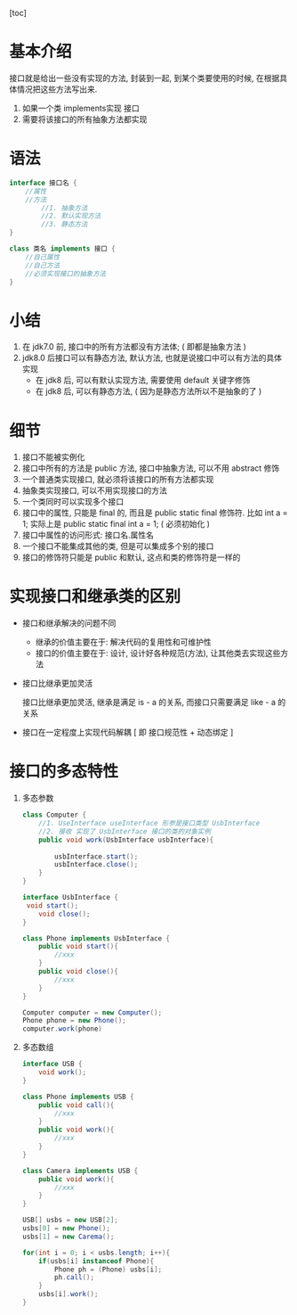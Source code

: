 [toc]

# 基本介绍

接口就是给出一些没有实现的方法, 封装到一起, 到某个类要使用的时候, 在根据具体情况把这些方法写出来.

1. 如果一个类 implements实现 接口
2. 需要将该接口的所有抽象方法都实现

# 语法

~~~java
interface 接口名 {
    //属性
    //方法
    	//1. 抽象方法
    	//2. 默认实现方法
    	//3. 静态方法
}

class 类名 implements 接口 {
	//自己属性
    //自己方法
    //必须实现接口的抽象方法
}
~~~

# 小结 

1. 在 jdk7.0 前, 接口中的所有方法都没有方法体; ( 即都是抽象方法 )
2. jdk8.0 后接口可以有静态方法, 默认方法, 也就是说接口中可以有方法的具体实现
   - 在 jdk8 后, 可以有默认实现方法, 需要使用 default 关键字修饰
   - 在 jdk8 后, 可以有静态方法, ( 因为是静态方法所以不是抽象的了 )

# 细节

1. 接口不能被实例化
2. 接口中所有的方法是 public 方法, 接口中抽象方法, 可以不用 abstract 修饰
3. 一个普通类实现接口, 就必须将该接口的所有方法都实现
4. 抽象类实现接口, 可以不用实现接口的方法
5. 一个类同时可以实现多个接口
6. 接口中的属性, 只能是 final 的, 而且是 public static final 修饰符. 比如 int a = 1; 实际上是 public static final int a = 1; ( 必须初始化 )
7. 接口中属性的访问形式: 接口名.属性名
8. 一个接口不能集成其他的类, 但是可以集成多个别的接口
9. 接口的修饰符只能是 public 和默认, 这点和类的修饰符是一样的

# 实现接口和继承类的区别

- 接口和继承解决的问题不同

  - 继承的价值主要在于: 解决代码的复用性和可维护性
  - 接口的价值主要在于: 设计, 设计好各种规范(方法), 让其他类去实现这些方法

- 接口比继承更加灵活

  接口比继承更加灵活, 继承是满足 is - a 的关系, 而接口只需要满足 like - a 的关系

- 接口在一定程度上实现代码解耦 [ 即 接口规范性 + 动态绑定 ]

# 接口的多态特性

1. 多态参数

   ~~~java
   class Computer {
       //1. UseInterface useInterface 形参是接口类型 UsbInterface
       //2. 接收 实现了 UsbInterface 接口的类的对象实例
       public void work(UsbInterface usbInterface){
           
           usbInterface.start();
           usbInterface.close();
       }
   }
   
   interface UsbInterface {
   	void start();
       void close();
   }
   
   class Phone implements UsbInterface {
       public void start(){
           //xxx
       }
       public void close(){
           //xxx
       }
   }
   
   Computer computer = new Computer();
   Phone phone = new Phone();
   computer.work(phone)
   ~~~

2. 多态数组

   ~~~java
   interface USB {
       void work();
   }
   
   class Phone implements USB {
       public void call(){
           //xxx
       }
       public void work(){
           //xxx
       }
   }
   
   class Camera implements USB {
       public void work(){
           //xxx
       }
   }
   
   USB[] usbs = new USB[2];
   usbs[0] = new Phone();
   usbs[1] = new Carema();
   
   for(int i = 0; i < usbs.length; i++){
       if(usbs[i] instanceof Phone){
           Phone ph = (Phone) usbs[i];
           ph.call();
       }
       usbs[i].work();
   }
   ~~~

   